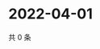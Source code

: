# 2022-04-01

共 0 条

<!-- BEGIN WEIBO -->
<!-- 最后更新时间 Fri Apr 01 2022 11:35:41 GMT+0800 (China Standard Time) -->

<!-- END WEIBO -->
